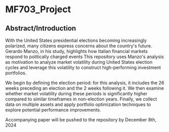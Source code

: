 # MF703_Project

## Abstract/Introduction
With the United States presidential elections becoming increasingly polarized, many citizens express concerns about the country's future. Gerardo Manzo, in his study, highlights how Italian financial markets respond to politically charged events This repository uses Manzo's analysis as motivation to analyze market volatility during United States election cycles and leverage this volatility to construct high-performing investment portfolios.


We begin by defining the election period: for this analysis, it includes the 26 weeks preceding an election and the 2 weeks following it. We then examine whether market volatility during these periods is significantly higher compared to similar timeframes in non-election years. Finally, we collect data on multiple assets and apply portfolio optimization techniques to explore potential performance improvements.

Accompanying paper will be pushed to the repository by December 8th, 2024
